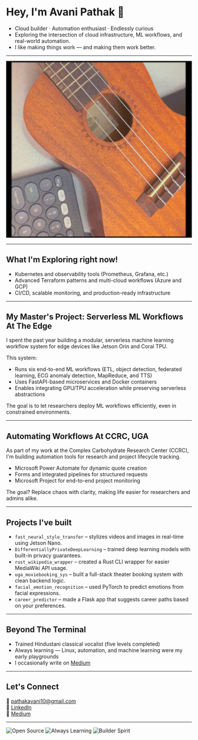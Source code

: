 # Hey, I'm Avani Pathak 👋

- Cloud builder · Automation enthusiast · Endlessly curious  
- Exploring the intersection of cloud infrastructure, ML workflows, and real-world automation.  
- I like making things work — and making them work better.

---

![Me = Music + Machines](https://github.com/pathakavani/pathakavani/blob/main/assets/uke.jpeg)



---

## What I'm Exploring right now!

- Kubernetes and observability tools (Prometheus, Grafana, etc.)  
- Advanced Terraform patterns and multi-cloud workflows (Azure and GCP)  
- CI/CD, scalable monitoring, and production-ready infrastructure

---

## My Master's Project: Serverless ML Workflows At The Edge

I spent the past year building a modular, serverless machine learning workflow system for edge devices like Jetson Orin and Coral TPU.

This system:
- Runs six end-to-end ML workflows (ETL, object detection, federated learning, ECG anomaly detection, MapReduce, and TTS)
- Uses FastAPI-based microservices and Docker containers
- Enables integrating GPU/TPU acceleration while preserving serverless abstractions

The goal is to let researchers deploy ML workflows efficiently, even in constrained environments.  

---

## Automating Workflows At CCRC, UGA

As part of my work at the Complex Carbohydrate Research Center (CCRC), I'm building automation tools for research and project lifecycle tracking.

- Microsoft Power Automate for dynamic quote creation  
- Forms and integrated pipelines for structured requests  
- Microsoft Project for end-to-end project monitoring  

The goal? Replace chaos with clarity, making life easier for researchers and admins alike.

---

## Projects I've built

- `fast_neural_style_transfer` – stylizes videos and images in real-time using Jetson Nano.
- `DifferentiallyPrivateDeepLearning` – trained deep learning models with built-in privacy guarantees.
- `rust_wikipedia_wrapper` – created a Rust CLI wrapper for easier MediaWiki API usage.
- `uga_moviebooking_sys` – built a full-stack theater booking system with clean backend logic.
- `facial_emotion_recognition` – used PyTorch to predict emotions from facial expressions.
- `career_predictor` – made a Flask app that suggests career paths based on your preferences.
---

## Beyond The Terminal

- Trained Hindustani classical vocalist (five levels completed)  
- Always learning — Linux, automation, and machine learning were my early playgrounds  
- I occasionally write on [Medium](https://medium.com/@pathakavani10)

---

## Let's Connect

📧 pathakavani10@gmail.com  
🔗 [LinkedIn](https://linkedin.com/in/avani-pathak1)  
📝 [Medium](https://medium.com/@pathakavani10)

---

![Open Source](https://img.shields.io/badge/🛠-open--source-blue)
![Always Learning](https://img.shields.io/badge/📚-always--learning-brightgreen)
![Builder Spirit](https://img.shields.io/badge/🔧-builder--spirit-orange)
